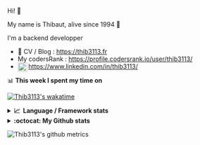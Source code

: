 Hi! 👋

My name is Thibaut, alive since 1994 🍷

I'm a backend developper

-   📝 CV / Blog : https://thib3113.fr
-   My codersRank : https://profile.codersrank.io/user/thib3113/
-   <a href="https://www.linkedin.com/in/thib3113/"><img align="left" alt="Thib3113's Linkedin" width="21px" src="https://raw.githubusercontent.com/peterthehan/peterthehan/master/assets/linkedin.svg" /></a> https://www.linkedin.com/in/thib3113/

📊 **This week I spent my time on**

[![Thib3113's wakatime](https://github-readme-stats.vercel.app/api/wakatime?username=thib3113&layout=default&theme=dracula&langs_count=6&hide_title=true&hide_border=true)](https://wakatime.com/@thib3113)

<details>
  <summary><b>📈&nbsp;&nbsp;Language&nbsp;/&nbsp;Framework stats</b></summary>
  <br/>  
  <a href='https://profile.codersrank.io/user/thib3113/'>
  <img src='http://cr-skills-chart-widget.azurewebsites.net/api/api?username=thib3113&padding=30&skills=php,batchfile,javascript,less,mysql,reactjs,scss,shell,typescript,vue'>
  </a>
</details>

<details>
  <summary><b>:octocat: My Github stats</b></summary>
  <br/>  
  
  <img src="https://github-readme-stats.vercel.app/api?username=thib3113&theme=dracula&show_icons=true&" alt="Thib3113's GitHub stats" />

<!--START_SECTION:activity-->

1. 🎉 Merged PR [#130](https://github.com/thib3113/unifi-blockips-srv/pull/130) in [thib3113/unifi-blockips-srv](https://github.com/thib3113/unifi-blockips-srv)
2. 🎉 Merged PR [#25](https://github.com/thib3113/vban/pull/25) in [thib3113/vban](https://github.com/thib3113/vban)
3. 🎉 Merged PR [#27](https://github.com/thib3113/vban/pull/27) in [thib3113/vban](https://github.com/thib3113/vban)
4. 🎉 Merged PR [#127](https://github.com/thib3113/unifi-blockips-srv/pull/127) in [thib3113/unifi-blockips-srv](https://github.com/thib3113/unifi-blockips-srv)
5. 🎉 Merged PR [#124](https://github.com/thib3113/unifi-blockips-srv/pull/124) in [thib3113/unifi-blockips-srv](https://github.com/thib3113/unifi-blockips-srv)
 <!--END_SECTION:activity-->

</details>

![Thib3113's github metrics](https://gist.githubusercontent.com/thib3113/83a96e16f8bca103f1b0e376186c66ec/raw/github-metrics.svg)
